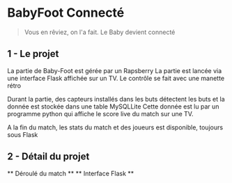 # BabyFoot Connecté

> Vous en rêviez, on l'a fait. Le Baby devient connecté 

## 1 - Le projet

La partie de Baby-Foot est gérée par un Rapsberry 
La partie est lancée via une interface Flask affichée sur un TV. Le contrôle se fait avec une manette rétro

Durant la partie, des capteurs installés dans les buts détectent les buts et la donnée est stockée dans une table MySQLLite
Cette donnée est lu par un programme python qui affiche le score live du match sur une TV.

A la fin du match, les stats du match et des joueurs est disponible, toujours sous Flask

## 2 - Détail du projet

** Déroulé du match **
** Interface Flask **
